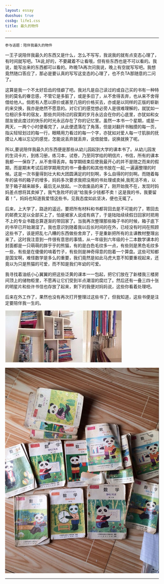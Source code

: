 ```yaml
---
layout: essay
duoshuo: true
cssbg: life1.css
title: 最久的物件
---
```


----------
	参与话题：陪伴我最久的物件

一王子说陪伴我最久的东西又是什么，怎么不写写，我说我的就有点变态心理了，有时间就写吧。TA说,好的，不要藏着不让看哦，但有些东西也是不可以看的。我说，能写出来的东西都可以看的。昨晚TA再次问我说，晚上有空就写写吧。我想竟然随口答应了，那必是要认真的写写这变态的心理了，也不负TA那随意的二问了。

这算是我一个不太好启齿的怪癖了吧。我对凡是自己读过的或自己买的书有一种特别的莫名的眷恋感，不管它是多脏了，或是多旧了，从不舍得丢弃，也从来不舍得借给他人。倘若有人愿以原价或甚至几倍的价格买去，亦或是以同样的正版的崭新的来交换，我亦是绝然不愿意的。对它们的感觉想必旁人是很难理解的，就犹如一位相识多年的宿友，那些共同待过的寂寞的岁月永远会在你的心底里，亦犹如和女朋友彼此度过的快乐的时光永远存在了你的记忆里。虽然一本书一个星期，或是一两天，一两个小时便看完了，从此便遗落在了角落，但是对翻开书触摸的每一页，指尖轻轻划过的每一行，眼睛用力看过的每一个字，亦犹如对爱人每一寸肌肤的抚摸让人难以忘记的感觉，怎能说丢弃就丢弃，说借就借，说换就换了呢。


所以,要说陪伴我最久的东西便是那些从幼儿园起到大学的课本书了。从幼儿园发的生词卡片，到练习册，练习本，试卷，乃至同学给的明信片，书信，所有的课本我都一一保存了，从不舍得丢弃。每学期结束后使我最开心的并不是随之而来的假期，而是期末考试后把学期用完的书一叠叠的和其他书放在一起,一遍遍整理的时候。这是一次书量得到壮大和大团圆满足的时刻啊，多么自得的时刻啊。而随着每年的装书的箱子的增多，妈妈多次要求我把没用的书处理或卖掉,我死活不肯，以至于箱子越来越多，最后无从放起。一次收废品的来了，刚开始我不在，发现时妈妈差点想将其卖掉了，我气急败坏的说“给我多少钱都不卖！这是我的书，我要留着！”，妈妈也知道我爱惜这些书，见我态度如此坚决，便也无辄了。

后来，上大学了，路途的遥远，要把所有材料和书都背回去是不可能的了，寄回去的邮费又足以全部买上了，怕是被家人说成有病了，于是陆陆续续假日回家时把用不上的专业书籍总算逐渐的带回家了。当我再次整理那些箱子书的时候，箱子底下的书早已开始潮湿了。我也意识到随着我以后长时间的在外，已经没有时间在照顾这些书了，该是把乱七八糟的东西做些舍弃了，于是重新把所有的主课教材整理出来了。这时我注意到一件很有意思的事情，从一年级到六年级的十二本数学课本的封面都是一只萌萌的胖乎乎的熊猫，有的是白色毛纹多一点，有些则是黑色毛纹多一些，有些是在傻傻的啃着竹子，有些则是神奇得意的抱着一个算盘。这些可知都是国宝啊，难怪数学是多么的重要，我们竟然是如此马虎大意不知要重视起来，还竟以为只是熊猫的可爱，而不知是我们年幼的可爱。


我寻找着油纸小心翼翼的把这些泛黄的课本一一包起，把它们放在了新楼我三楼房间顶上的储物柜里，不愿再让它们受到半点潮湿的腐烂了。然后还有一叠三四十张的明星片和些许书信也存放了起来，剩下的我便对妈妈说，这些你看着处理吧。

后来在外工作了，果然也没有再次打开整理过这些书了，但我知道，这些书便是注定要陪伴我一生的。

![](/images/lifeRes/9.jpg)

![](/images/lifeRes/8.jpg)



---------

